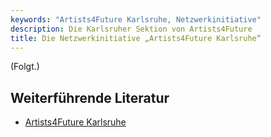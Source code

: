 ```yaml
---
keywords: "Artists4Future Karlsruhe, Netzwerkinitiative"
description: Die Karlsruher Sektion von Artists4Future
title: Die Netzwerkinitiative „Artists4Future Karlsruhe“
---
```


(Folgt.)

## Weiterführende Literatur

* [Artists4Future
  Karlsruhe](https://www.facebook.com/Artists4futurekaelsruhe)

